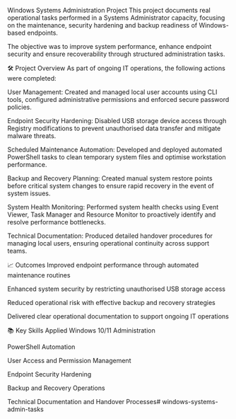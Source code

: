 Windows Systems Administration Project
This project documents real operational tasks performed in a Systems Administrator capacity, focusing on the maintenance, security hardening and backup readiness of Windows-based endpoints.

The objective was to improve system performance, enhance endpoint security and ensure recoverability through structured administration tasks.

🛠️ Project Overview
As part of ongoing IT operations, the following actions were completed:

User Management:
Created and managed local user accounts using CLI tools, configured administrative permissions and enforced secure password policies.

Endpoint Security Hardening:
Disabled USB storage device access through Registry modifications to prevent unauthorised data transfer and mitigate malware threats.

Scheduled Maintenance Automation:
Developed and deployed automated PowerShell tasks to clean temporary system files and optimise workstation performance.

Backup and Recovery Planning:
Created manual system restore points before critical system changes to ensure rapid recovery in the event of system issues.

System Health Monitoring:
Performed system health checks using Event Viewer, Task Manager and Resource Monitor to proactively identify and resolve performance bottlenecks.

Technical Documentation:
Produced detailed handover procedures for managing local users, ensuring operational continuity across support teams.

📈 Outcomes
Improved endpoint performance through automated maintenance routines

Enhanced system security by restricting unauthorised USB storage access

Reduced operational risk with effective backup and recovery strategies

Delivered clear operational documentation to support ongoing IT operations

📚 Key Skills Applied
Windows 10/11 Administration

PowerShell Automation

User Access and Permission Management

Endpoint Security Hardening

Backup and Recovery Operations

Technical Documentation and Handover Processes# windows-systems-admin-tasks
